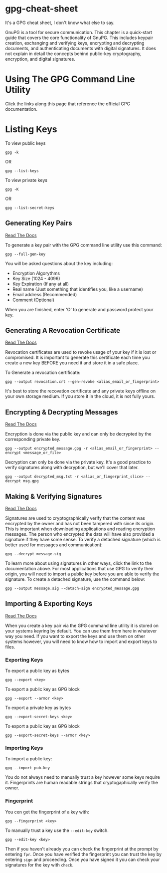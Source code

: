 # gpg-cheat-sheet
It's a GPG cheat sheet, I don't know what else to say.

GnuPG is a tool for secure communication. This chapter is a quick-start guide that covers the core functionality of GnuPG. This includes keypair creation, exchanging and verifying keys, encrypting and decrypting documents, and authenticating documents with digital signatures. It does not explain in detail the concepts behind public-key cryptography, encryption, and digital signatures. 

# Using The GPG Command Line Utility
Click the links along this page that reference the official GPG documentation. 

# Listing Keys
To view public keys
```
gpg -k
```
OR
```
gpg --list-keys
```

To view private keys
```
gpg -K
```
OR
```
gpg --list-secret-keys
```

## Generating Key Pairs
[Read The Docs](https://www.gnupg.org/gph/en/manual/c14.html)

To generate a key pair with the GPG command line utility use this command:
```
gpg --full-gen-key
```

You will be asked questions about the key including:
* Encryption Algorythms
* Key Size (1024 - 4096)
* Key Expiration (If any at all)
* Real name (Just something that identifies you, like a username)
* Email address (Recommended)
* Comment (Optional)

When you are finished, enter 'O' to generate and password protect your key.

## Generating A Revocation Certificate
[Read The Docs](https://www.gnupg.org/gph/en/manual/c14.html)

Revocation certificates are used to revoke usage of your key if it is lost or compromised. It is important to generate this certificate each time you create a new key BEFORE you need it and store it in a safe place.

To Generate a revocation certificate:
```
gpg --output revocation.crt --gen-revoke <alias_email_or_fingerprint>
```

It's best to store the recovation certificate and any private keys offline on your own storage medium. If you store it in the cloud, it is not fully yours.

## Encrypting & Decrypting Messages
[Read The Docs](https://www.gnupg.org/gph/en/manual/x110.html)

Encryption is done via the public key and can only be decrypted by the corresponding private key.
```
gpg --output encrypted_message.gpg -r <alias_email_or_fingerprint> --encrypt <message_or_file>
```

Decryption can only be done via the private key. It's a good practice to verify signatures along with decryption, but we'll cover that later.
```
gpg --output decrypted_msg.txt -r <alias_or_fingerprint_slice> --decrypt msg.gpg
```

## Making & Verifying Signatures
[Read The Docs](https://www.gnupg.org/gph/en/manual/x135.html)

Signatures are used to cryptographically verify that the content was encrypted by the owner and has not been tampered with since its origin. This is important when downloading applications and reading encryption messages. The person who encrypted the data will have also provided a signature if they have some sense. To verify a detached signature (which is better used for messages and communication):

```
gpg --decrypt message.sig
```

To learn more about using signatures in other ways, click the link to the documentation above. For most applications that use GPG to verify their origin, you will need to import a public key before you are able to verify the signature. To create a detached signature, use the command below:

```
gpg --output message.sig --detach-sign encrypted_message.gpg
```

## Importing & Exporting Keys
[Read The Docs](https://www.gnupg.org/gph/en/manual/x56.html)

When you create a key pair via the GPG command line utility it is stored on your systems keyring by default. You can use them from here in whatever way you need. If you want to export the keys and use them on other systems however, you will need to know how to import and export keys to files.


### Exporting Keys

To export a public key as bytes
```
gpg --export <key>
```
To export a public key as GPG block
```
gpg --export --armor <key>
```

To export a private key as bytes
```
gpg --export-secret-keys <key>
```
To export a public key as GPG block
```
gpg --export-secret-keys --armor <key>
```

### Importing Keys

To import a public key:
```
gpg --import pub.key
```

You do not always need to manually trust a key however some keys require it. Fingerprints are human readable strings that cryptogaphically verify the owner.

### Fingerprint
You cen get the fingerprint of a key with:
```
gpg --fingerprint <key>
```

To manually trust a key use the `--edit-key` switch.
```
gpg --edit-key <key>
```

Then if you haven't already you can check the fingerprint at the prompt by entering `fpr`. Once you have verified the fingerprint you can trust the key by entering `sign` and proceeding. Once you have signed it you can check your signatures for the key with `check`.




